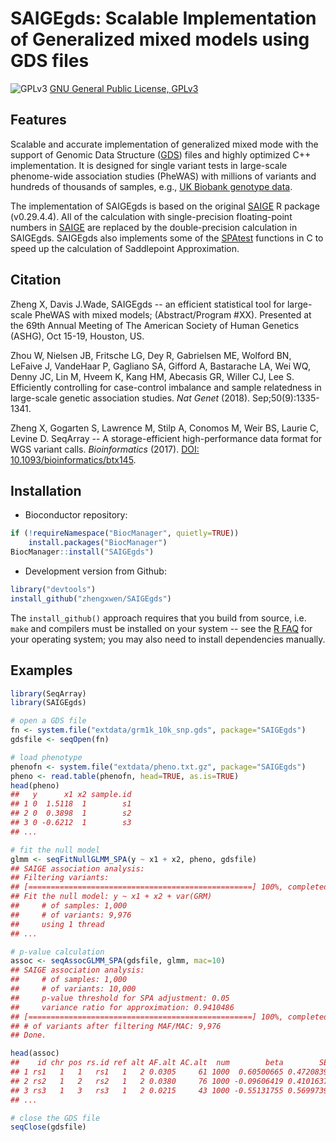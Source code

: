 SAIGEgds: Scalable Implementation of Generalized mixed models using GDS files
====

![GPLv3](http://www.gnu.org/graphics/gplv3-88x31.png)
[GNU General Public License, GPLv3](http://www.gnu.org/copyleft/gpl.html)


## Features

Scalable and accurate implementation of generalized mixed mode with the support of Genomic Data Structure ([GDS](https://github.com/zhengxwen/SeqArray)) files and highly optimized C++ implementation. It is designed for single variant tests in large-scale phenome-wide association studies (PheWAS) with millions of variants and hundreds of thousands of samples, e.g., [UK Biobank genotype data](https://www.ukbiobank.ac.uk).

The implementation of SAIGEgds is based on the original [SAIGE](https://github.com/weizhouUMICH/SAIGE) R package (v0.29.4.4). All of the calculation with single-precision floating-point numbers in [SAIGE](https://github.com/weizhouUMICH/SAIGE) are replaced by the double-precision calculation in SAIGEgds. SAIGEgds also implements some of the [SPAtest](https://cran.r-project.org/web/packages/SPAtest/index.html) functions in C to speed up the calculation of Saddlepoint Approximation.


## Citation

Zheng X, Davis J.Wade, SAIGEgds -- an efficient statistical tool for large-scale PheWAS with mixed models; (Abstract/Program #XX). Presented at the 69th Annual Meeting of The American Society of Human Genetics (ASHG), Oct 15-19, Houston, US.

Zhou W, Nielsen JB, Fritsche LG, Dey R, Gabrielsen ME, Wolford BN, LeFaive J, VandeHaar P, Gagliano SA, Gifford A, Bastarache LA, Wei WQ, Denny JC, Lin M, Hveem K, Kang HM, Abecasis GR, Willer CJ, Lee S. Efficiently controlling for case-control imbalance and sample relatedness in large-scale genetic association studies. *Nat Genet* (2018). Sep;50(9):1335-1341.

Zheng X, Gogarten S, Lawrence M, Stilp A, Conomos M, Weir BS, Laurie C, Levine D. SeqArray -- A storage-efficient high-performance data format for WGS variant calls. *Bioinformatics* (2017). [DOI: 10.1093/bioinformatics/btx145](http://dx.doi.org/10.1093/bioinformatics/btx145).


## Installation

* Bioconductor repository:
```R
if (!requireNamespace("BiocManager", quietly=TRUE))
    install.packages("BiocManager")
BiocManager::install("SAIGEgds")
```

* Development version from Github:
```R
library("devtools")
install_github("zhengxwen/SAIGEgds")
```
The `install_github()` approach requires that you build from source, i.e. `make` and compilers must be installed on your system -- see the [R FAQ](http://cran.r-project.org/faqs.html) for your operating system; you may also need to install dependencies manually.


## Examples

```R
library(SeqArray)
library(SAIGEgds)

# open a GDS file
fn <- system.file("extdata/grm1k_10k_snp.gds", package="SAIGEgds")
gdsfile <- seqOpen(fn)

# load phenotype
phenofn <- system.file("extdata/pheno.txt.gz", package="SAIGEgds")
pheno <- read.table(phenofn, head=TRUE, as.is=TRUE)
head(pheno)
##   y      x1 x2 sample.id
## 1 0  1.5118  1        s1
## 2 0  0.3898  1        s2
## 3 0 -0.6212  1        s3
## ...

# fit the null model
glmm <- seqFitNullGLMM_SPA(y ~ x1 + x2, pheno, gdsfile)
## SAIGE association analysis:
## Filtering variants:
## [==================================================] 100%, completed (0s)
## Fit the null model: y ~ x1 + x2 + var(GRM)
##     # of samples: 1,000
##     # of variants: 9,976
##     using 1 thread
## ...

# p-value calculation
assoc <- seqAssocGLMM_SPA(gdsfile, glmm, mac=10)
## SAIGE association analysis:
##     # of samples: 1,000
##     # of variants: 10,000
##     p-value threshold for SPA adjustment: 0.05
##     variance ratio for approximation: 0.9410486
## [==================================================] 100%, completed (1s)
## # of variants after filtering MAF/MAC: 9,976
## Done.

head(assoc)
##    id chr pos rs.id ref alt AF.alt AC.alt  num        beta        SE      pval pval.noadj converged
## 1 rs1   1   1   rs1   1   2 0.0305     61 1000  0.60500665 0.4720839 0.1999950  0.1999950      TRUE
## 2 rs2   1   2   rs2   1   2 0.0380     76 1000 -0.09606419 0.4101637 0.8148224  0.8148224      TRUE
## 3 rs3   1   3   rs3   1   2 0.0215     43 1000 -0.55131755 0.5699739 0.3334101  0.3334101      TRUE
## ...

# close the GDS file
seqClose(gdsfile)
```
